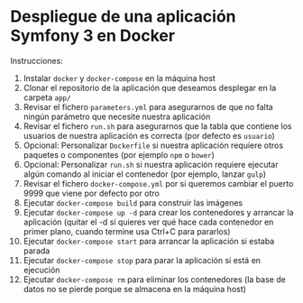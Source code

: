 Despliegue de una aplicación Symfony 3 en Docker
================================================

Instrucciones:

1. Instalar `docker` y `docker-compose` en la máquina host
2. Clonar el repositorio de la aplicación que deseamos desplegar en la carpeta `app/`
3. Revisar el fichero `parameters.yml` para asegurarnos de que no falta ningún parámetro que necesite nuestra aplicación
4. Revisar el fichero `run.sh` para asegurarnos que la tabla que contiene los usuarios de nuestra aplicación es correcta (por defecto es `usuario`)
5. Opcional: Personalizar `Dockerfile` si nuestra aplicación requiere otros paquetes o componentes (por ejemplo `npm` o `bower`)
6. Opcional: Personalizar `run.sh` si nuestra aplicación requiere ejecutar algún comando al iniciar el contenedor (por ejemplo, lanzar `gulp`)
7. Revisar el fichero `docker-compose.yml` por si queremos cambiar el puerto 9999 que viene por defecto por otro
8. Ejecutar `docker-compose build` para construir las imágenes
9. Ejecutar `docker-compose up -d` para crear los contenedores y arrancar la aplicación (quitar el -d si quieres ver qué hace cada contenedor en primer plano, cuando termine usa Ctrl+C para pararlos)
10. Ejecutar `docker-compose start` para arrancar la aplicación si estaba parada
11. Ejecutar `docker-compose stop` para parar la aplicación si está en ejecución
12. Ejecutar `docker-compose rm` para eliminar los contenedores (la base de datos no se pierde porque se almacena en la máquina host)

